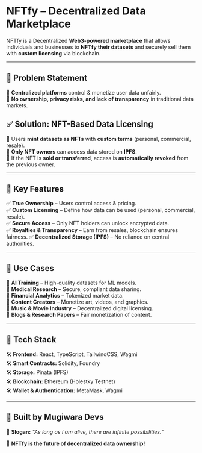 # **NFTfy – Decentralized Data Marketplace**  

NFTfy is a Decentralized **Web3-powered marketplace** that allows individuals and businesses to **NFTfy their datasets** and securely sell them with **custom licensing** via blockchain.

---

## **🚀 Problem Statement**  
🔹 **Centralized platforms** control & monetize user data unfairly.  
🔹 **No ownership, privacy risks, and lack of transparency** in traditional data markets.  

## **✅ Solution: NFT-Based Data Licensing**  
🔹 Users **mint datasets as NFTs** with **custom terms** (personal, commercial, resale).  
🔹 **Only NFT owners** can access data stored on **IPFS**.  
🔹 If the NFT is **sold or transferred**, access is **automatically revoked** from the previous owner.  

---

## **🔹 Key Features**  
✅ **True Ownership** – Users control access & pricing.  
✅ **Custom Licensing** – Define how data can be used (personal, commercial, resale).  
✅ **Secure Access** – Only NFT holders can unlock encrypted data.  
✅ **Royalties & Transparency** – Earn from resales, blockchain ensures fairness.
✅ **Decentralized Storage (IPFS)** – No reliance on central authorities.  

---

## **🔹 Use Cases**  
🔹 **AI Training** – High-quality datasets for ML models.  
🔹 **Medical Research** – Secure, compliant data sharing.  
🔹 **Financial Analytics** – Tokenized market data.  
🔹 **Content Creators** – Monetize art, videos, and graphics.  
🔹 **Music & Movie Industry** – Decentralized digital licensing.  
🔹 **Blogs & Research Papers** – Fair monetization of content.  

---

## **🔹 Tech Stack**  
🛠 **Frontend:** React, TypeScript, TailwindCSS, Wagmi  
🛠 **Smart Contracts:** Solidity, Foundry  
🛠 **Storage:** Pinata (IPFS)  
🛠 **Blockchain:** Ethereum (Holestky Testnet)  
🛠 **Wallet & Authentication:** MetaMask, Wagmi  

---

## **👥 Built by Mugiwara Devs**  
🔹 **Slogan:** *"As long as I am alive, there are infinite possibilities."*  

🚀 **NFTfy is the future of decentralized data ownership!**  
